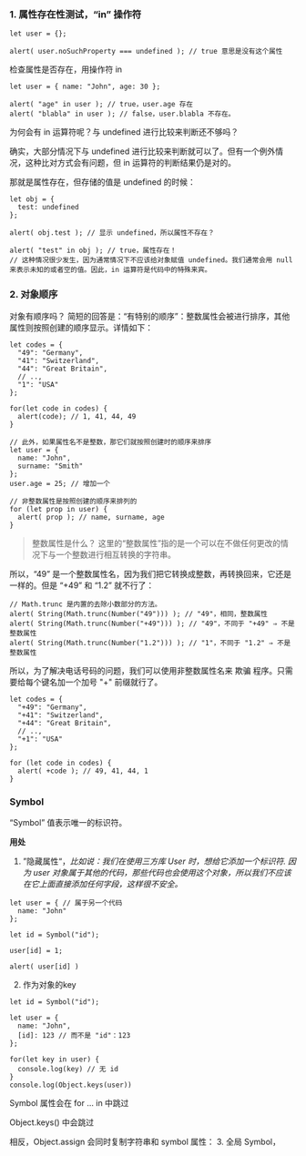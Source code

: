 ### 1. 属性存在性测试，“in” 操作符
```
let user = {};

alert( user.noSuchProperty === undefined ); // true 意思是没有这个属性
```

检查属性是否存在，用操作符 in 
```
let user = { name: "John", age: 30 };

alert( "age" in user ); // true，user.age 存在
alert( "blabla" in user ); // false，user.blabla 不存在。
```

为何会有 in 运算符呢？与 undefined 进行比较来判断还不够吗？

确实，大部分情况下与 undefined 进行比较来判断就可以了。但有一个例外情况，这种比对方式会有问题，但 in 运算符的判断结果仍是对的。

那就是属性存在，但存储的值是 undefined 的时候：

```
let obj = {
  test: undefined
};

alert( obj.test ); // 显示 undefined，所以属性不存在？

alert( "test" in obj ); // true，属性存在！
// 这种情况很少发生，因为通常情况下不应该给对象赋值 undefined。我们通常会用 null 来表示未知的或者空的值。因此，in 运算符是代码中的特殊来宾。
```

### 2. 对象顺序
对象有顺序吗？
简短的回答是：“有特别的顺序”：整数属性会被进行排序，其他属性则按照创建的顺序显示。详情如下：
```
let codes = {
  "49": "Germany",
  "41": "Switzerland",
  "44": "Great Britain",
  // ..,
  "1": "USA"
};

for(let code in codes) {
  alert(code); // 1, 41, 44, 49
}

// 此外，如果属性名不是整数，那它们就按照创建时的顺序来排序
let user = {
  name: "John",
  surname: "Smith"
};
user.age = 25; // 增加一个

// 非整数属性是按照创建的顺序来排列的
for (let prop in user) {
  alert( prop ); // name, surname, age
}
```
> 整数属性是什么？
这里的“整数属性”指的是一个可以在不做任何更改的情况下与一个整数进行相互转换的字符串。

所以，“49” 是一个整数属性名，因为我们把它转换成整数，再转换回来，它还是一样的。但是 “+49” 和 “1.2” 就不行了：
```
// Math.trunc 是内置的去除小数部分的方法。
alert( String(Math.trunc(Number("49"))) ); // "49"，相同，整数属性
alert( String(Math.trunc(Number("+49"))) ); // "49"，不同于 "+49" ⇒ 不是整数属性
alert( String(Math.trunc(Number("1.2"))) ); // "1"，不同于 "1.2" ⇒ 不是整数属性
```
所以，为了解决电话号码的问题，我们可以使用非整数属性名来 欺骗 程序。只需要给每个键名加一个加号 "+" 前缀就行了。
```
let codes = {
  "+49": "Germany",
  "+41": "Switzerland",
  "+44": "Great Britain",
  // ..,
  "+1": "USA"
};

for (let code in codes) {
  alert( +code ); // 49, 41, 44, 1
}
```

### Symbol 
“Symbol” 值表示唯一的标识符。

**用处**
1. ”隐藏属性“，*比如说：我们在使用三方库 User 时，想给它添加一个标识符.  因为 user 对象属于其他的代码，那些代码也会使用这个对象，所以我们不应该在它上面直接添加任何字段，这样很不安全。*
```
let user = { // 属于另一个代码
  name: "John"
};

let id = Symbol("id");

user[id] = 1;

alert( user[id] )
```
2. 作为对象的key
```
let id = Symbol("id");

let user = {
  name: "John",
  [id]: 123 // 而不是 "id"：123
};

for(let key in user) {
  console.log(key) // 无 id
}
console.log(Object.keys(user))
```
Symbol 属性会在 for ... in 中跳过

Object.keys() 中会跳过

相反，Object.assign 会同时复制字符串和 symbol 属性：
3. 全局 Symbol，
